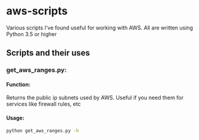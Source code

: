 # aws-scripts
Various scripts I've found useful for working with AWS.  All are written using Python 3.5 or higher

## Scripts and their uses
### get_aws_ranges.py:
#### Function:
Returns the public ip subnets used by AWS.  Useful if you need them for services like firewall rules, etc
#### Usage:
```bash
python get_aws_ranges.py -h
```
